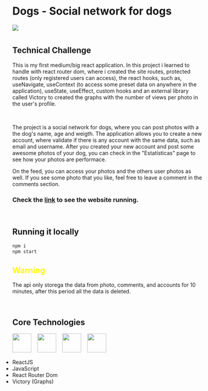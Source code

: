 # Dogs - Social network for dogs

<img src="https://i.imgur.com/CPigyhd.png" style="margin-bottom: 10px" />
<br>

## Technical Challenge

This is my first medium/big react application. In this project i learned to handle with react router dom, where i created the site routes, protected routes (only registered users can access), the react hooks, such as, useNavigate, useContext (to access some preset data on anywhere in the application), useState, useEffect, custom hooks and an external library called Victory to created the graphs with the number of views per photo in the user's profile.

<br>

The project is a social network for dogs, where you can post photos with a the dog's name, age and weigth. The application allows you to create a new account, where validate if there is any account with the same data, such as email and username. After you created your new account and post some awesome photos of your dog, you can check in the "Estatísticas" page to see how your photos are performace.

On the feed, you can access your photos and the others user photos as well. If you see some photo that you like, feel free to leave a comment in the comments section.

### Check the [link](https://www.youtube.com/watch?v=VI_vVQqJe-M) to see the website running.

<br>

## Running it locally

```bash
npm i
npm start
```

<h2 style="color: #FFFC00">Warning</h2>
<p>The api only storega the data from photo, comments, and accounts for 10 minutes, after this period all the data is deleted.</p>
<br>

## Core Technologies

<div style="display: flex; gap: 1rem">
  <img src="https://cdn.jsdelivr.net/npm/simple-icons@8.2.0/icons/createreactapp.svg" width="50"/>
  <img src="https://cdn.jsdelivr.net/npm/simple-icons@8.2.0/icons/javascript.svg" width="50"/>
  <img src="https://cdn.jsdelivr.net/npm/simple-icons@8.2.0/icons/reactrouter.svg" width="50"/>
  <img src="https://i.imgur.com/njqybRv.png" width="50"/>
</div>
<br>
<ul style="margin: 0; padding: 0;">
  <li>ReactJS</li>
  <li>JavaScript</li>
  <li>React Router Dom</li>
  <li>Victory (Graphs)</li>
</ul>
